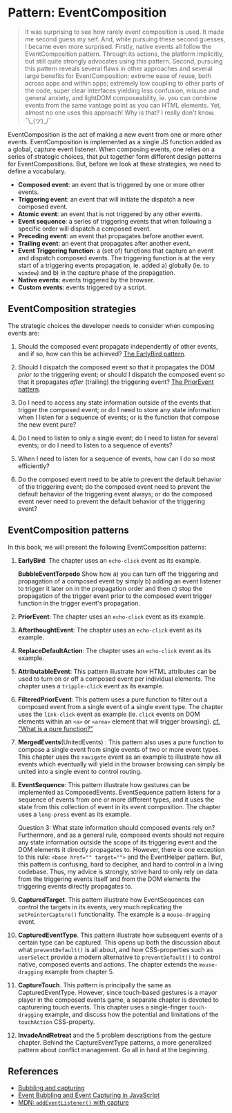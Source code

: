 # Pattern: EventComposition

> It was surprising to see how rarely event composition is used. It made me second guess my self.
> And, while pursuing these second guesses, I became even more surprised. 
> Firstly, native events all follow the EventComposition pattern. 
> Through its actions, the platform implicitly, but still quite strongly advocates using this pattern. 
> Second, pursuing this pattern reveals several flaws in other approaches and several large benefits 
> for EventComposition: 
> extreme ease of reuse, both across apps and within apps; 
> extremely low coupling to other parts of the code,
> super clear interfaces yielding less confusion, misuse and general anxiety,
> and lightDOM composeability, ie. you can combine events from the same vantage point as you can HTML elements. 
> Yet, almost no one uses this approach! Why is that? 
> I really don't know. ¯\\\_(ツ)\_/¯

EventComposition is the act of making a new event from one or more other events.
EventComposition is implemented as a single JS function added as a global, capture event listener.
When composing events, one relies on a series of strategic choices, that put together form different
design patterns for EventCompositions. But, before we look at these strategies, we need to define a
vocabulary.

 * **Composed event**: an event that is triggered by one or more other events.
 * **Triggering event**: an event that will initiate the dispatch a new composed event.
 * **Atomic event**: an event that is not triggered by any other events.
 * **Event sequence**: a series of triggering events that when following a specific order 
   will dispatch a composed event.
 * **Preceding event**: an event that propagates before another event.
 * **Trailing event**: an event that propagates after another event.
 * **Event Triggering function**: a (set of) functions that capture an event and dispatch composed events.
   The triggering function is at the very start of a triggering events propagation, 
   ie. added a) globally (ie. to `window`) and b) in the capture phase of the propagation.
 * **Native events**: events triggered by the browser.
 * **Custom events**: events triggered by a script.
      
## EventComposition strategies
The strategic choices the developer needs to consider when composing events are:

1. Should the composed event propagate independently of other events, 
   and if so, how can this be achieved?
   [The EarlyBird pattern](Pattern2_EarlyBird.md).

2. Should I dispatch the composed event so that it propagates the DOM *prior to* the triggering event; or 
   should I dispatch the composed event so that it propagates *after* (trailing) the triggering event?
   [The PriorEvent pattern](Pattern3_PriorEvent.md). 

3. Do I need to access any state information outside of the events that trigger the composed event; or
   do I need to store any state information when I listen for a sequence of events; or
   is the function that compose the new event pure?
   
4. Do I need to listen to only a single event; 
   do I need to listen for several events; or 
   do I need to listen to a sequence of events?
   
5. When I need to listen for a sequence of events, how can I do so most efficiently?

6. Do the composed event need to be able to prevent the default behavior of the triggering event;
   do the composed event need to prevent the default behavior of the triggering event always; or
   do the composed event never need to prevent the default behavior of the triggering event?
   

## EventComposition patterns

In this book, we will present the following EventComposition patterns:

1. **EarlyBird**: 
   The chapter uses an `echo-click` event as its example.
   
   **BubbleEventTorpedo** Show how a) you can turn off the triggering and propagation of a composed event 
   by simply b) adding an event listener to trigger it later on in the propagation order and then 
   c) stop the propagation of the trigger event prior to the composed event trigger function in the 
   trigger event's propagation.
    
2. **PriorEvent**: 
   The chapter uses an `echo-click` event as its example.
   
3. **AfterthoughtEvent**: 
   The chapter uses an `echo-click` event as its example.
   
4. **ReplaceDefaultAction**: 
   The chapter uses an `echo-click` event as its example.
   
 
5. **AttributableEvent**: This pattern illustrate how HTML attributes can be used to turn on or off
   a composed event per individual elements.
   The chapter uses a `tripple-click` event as its example.

6. **FilteredPriorEvent**: This pattern uses a pure function to filter out a composed event
   from a single event of a single event type. The chapter uses the `link-click` event as example
   (ie. `click` events on DOM elements within an `<a>` or `<area>` element that will trigger browsing).
   [cf. "What is a pure function?"](https://medium.com/javascript-scene/master-the-javascript-interview-what-is-a-pure-function-d1c076bec976)

7. **MergedEvents**(UnitedEvents) : This pattern also uses a pure function to 
   compose a single event from single events of two or more event types.
   This chapter uses the `navigate` event as an example to illustrate how all events which eventually
   will yield in the browser browsing can simply be united into a single event to control routing.

8. **EventSequence**: This pattern illustrate how gestures can be implemented as ComposedEvents.
   EventSequence pattern listens for a sequence of events from one or more different types, and
   it uses the state from this collection of event in its event composition.
   The chapter uses a `long-press` event as its example.

   Question 3: What state information should composed events rely on?
Furthermore, and as a general rule, composed events should not require any state information 
outside the scope of its triggering event and the DOM elements it directly propagates to.
However, there is one exception to this rule: `<base href="" target="">` and the EventHelper pattern.
But, this pattern is confusing, hard to decipher, and hard to control in a living codebase.
Thus, my advice is strongly, strive hard to only rely on data from the triggering events itself and
from the DOM elements the triggering events directly propagates to.


9. **CapturedTarget**. This pattern illustrate how EventSequences can control the targets in its events,
   very much replicating the `setPointerCapture()` functionality.
   The example is a `mouse-dragging` event.

10. **CapturedEventType**. This pattern illustrate how subsequent events of a certain type can be captured.
   This opens up both the discussion about what `preventDefault()` is all about, and
   how CSS-properties such as `userSelect` provide a modern alternative to `preventDefault()` 
   to control native, composed events and actions.
   The chapter extends the `mouse-dragging` example from chapter 5. 

11. **CaptureTouch**. This pattern is principally the same as CapturedEventType.
   However, since touch-based gestures is a mayor player in the composed events game, 
   a separate chapter is devoted to capturering touch events.
   This chapter uses a single-finger `touch-dragging` example, and discuss how the potential 
   and limitations of the `touchAction` CSS-property.

12. **InvadeAndRetreat** and the 5 problem descriptions from the gesture chapter.
   Behind the CaptureEventType patterns, a more generalized pattern about conflict management. 
   Go all in hard at the beginning. 


## References

 * [Bubbling and capturing](https://javascript.info/bubbling-and-capturing)
 * [Event Bubbling and Event Capturing in JavaScript](https://medium.com/@vsvaibhav2016/event-bubbling-and-event-capturing-in-javascript-6ff38bec30e)
 * [MDN: `addEventListener()` with capture](https://developer.mozilla.org/en-US/docs/Web/API/EventTarget/addEventListener#Example_of_options_usage)